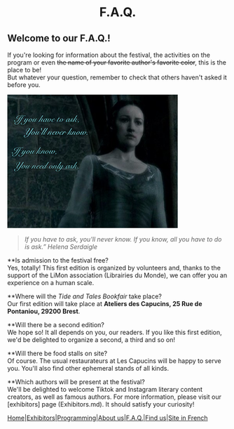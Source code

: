 
# <center>F.A.Q.</center>

## Welcome to our F.A.Q.!
If you're looking for information about the festival, the activities on the program or even 
~~the name of your favorite author's favorite color~~, this is the place to be!  
But whatever your question, remember to check that others haven't asked it before you.

![Harry Potter and the Deathly Hallows](image/HelenaSerdaigle.png)

> *If you have to ask, you'll never know. If you know, all you have to do is ask.” Helena Serdaigle*

**Is admission to the festival free?  
Yes, totally! This first edition is organized by volunteers and, thanks to the support of the LiMon association (Librairies du Monde), we can offer you an experience on a human scale.  

**Where will the *Tide and Tales Bookfair* take place?  
Our first edition will take place at **Ateliers des Capucins, 25 Rue de Pontaniou, 29200 Brest**.  

**Will there be a second edition?  
We hope so! It all depends on you, our readers. If you like this first edition, we'd be delighted to organize a second, a third and so on!

**Will there be food stalls on site?  
Of course. The usual restaurateurs at Les Capucins will be happy to serve you. You'll also find other ephemeral stands of all kinds.  

**Which authors will be present at the festival?  
We'll be delighted to welcome Tiktok and Instagram literary content creators, as well as famous authors. For more information, please visit our [exhibitors] page (Exhibitors.md). It should satisfy your curiosity!


[Home](Index.md)|[Exhibitors](Exhibitors.md)|[Programming](Programming.md)|[About us](AboutUs.md)|[F.A.Q.](Ask.md)|[Find us](WhereTo.md)|[Site in French](index.md)
